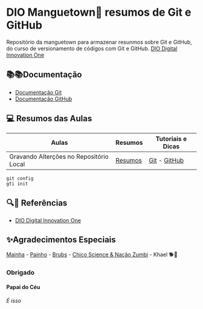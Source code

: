 
# DIO Manguetown🦀 resumos de Git e GitHub

Repositório da manguetown para armazenar resunmos sobre Git e GitHub, do curso de versionamento de códigos com Git e GitHub.
[DIO Digital Innovation One](https://dio.me/)

## 📚📚Documentação
- [Documentação Git](https://git-scm.com/doc)
- [Documentação GitHub](https://docs.github.com/)

## 💻 Resumos das Aulas
| Aulas | Resumos | Tutoriais e Dicas |
|------|---------|-------|
| Gravando Alterções no Repositório Local | [Resumos](https://www.evernote.com/client/web?login=true#/note/97e21947-f237-ce5f-daa6-68baaa52f0a0) | [Git]() - [GitHub](https://docs.github.com/pt/issues/guides) |

```
git config
gti init
```

## 🔍🤔 Referências 
- [DIO Digital Innovation One](web.dio.me)

## ✨Agradecimentos Especiais
[Mainha](https://www.instagram.com/suzana.silva77/) - [Painho](https://www.instagram.com/fabianosilva2710/) - [Brubs](https://www.instagram.com/brunapereirasm/) - [Chico Science & Nação Zumbi](https://www.youtube.com/watch?v=KZg_m0z4NLI) - Khael 🐕🧡

### Obrigado
#### Papai do Céu
###### É isso



